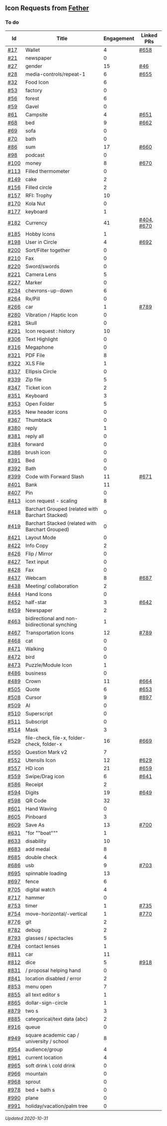 
## Icon Requests from [Fether](https://github.com/feathericons/feather)
### To do
Id | Title | Engagement | Linked PRs
-|------------ | ------------- | --------
[#17](https://github.com/feathericons/feather/issues/17) | Wallet | 4 | [#658](https://github.com/feathericons/feather/pull/658)
[#21](https://github.com/feathericons/feather/issues/21) | newspaper | 0 |
[#27](https://github.com/feathericons/feather/issues/27) | gender | 15 | [#46](https://github.com/feathericons/feather/pull/46)
[#28](https://github.com/feathericons/feather/issues/28) | media-controls/repeat-1 | 6 | [#655](https://github.com/feathericons/feather/pull/655)
[#32](https://github.com/feathericons/feather/issues/32) | Food Icon | 6 |
[#53](https://github.com/feathericons/feather/issues/53) | factory | 0 |
[#56](https://github.com/feathericons/feather/issues/56) | forest | 6 |
[#59](https://github.com/feathericons/feather/issues/59) | Gavel | 0 |
[#61](https://github.com/feathericons/feather/issues/61) | Campsite | 4 | [#651](https://github.com/feathericons/feather/pull/651)
[#68](https://github.com/feathericons/feather/issues/68) | bed | 9 | [#662](https://github.com/feathericons/feather/pull/662)
[#69](https://github.com/feathericons/feather/issues/69) | sofa | 0 |
[#70](https://github.com/feathericons/feather/issues/70) | bath | 0 |
[#86](https://github.com/feathericons/feather/issues/86) | sum | 17 | [#660](https://github.com/feathericons/feather/pull/660)
[#98](https://github.com/feathericons/feather/issues/98) | podcast  | 0 |
[#100](https://github.com/feathericons/feather/issues/100) | money | 8 | [#670](https://github.com/feathericons/feather/pull/670)
[#113](https://github.com/feathericons/feather/issues/113) | Filled thermometer | 0 |
[#149](https://github.com/feathericons/feather/issues/149) | cake | 2 |
[#156](https://github.com/feathericons/feather/issues/156) | Filled circle | 2 |
[#157](https://github.com/feathericons/feather/issues/157) | RFI: Trophy | 10 |
[#170](https://github.com/feathericons/feather/issues/170) | Kola Nut  | 0 |
[#177](https://github.com/feathericons/feather/issues/177) | keyboard | 1 |
[#182](https://github.com/feathericons/feather/issues/182) | Currency  | 41 | [#404](https://github.com/feathericons/feather/pull/404), [#670](https://github.com/feathericons/feather/pull/670)
[#185](https://github.com/feathericons/feather/issues/185) | Hobby Icons | 1 |
[#198](https://github.com/feathericons/feather/issues/198) | User in Circle | 4 | [#692](https://github.com/feathericons/feather/pull/692)
[#200](https://github.com/feathericons/feather/issues/200) | Sort/Filter together | 0 |
[#210](https://github.com/feathericons/feather/issues/210) | Fax | 0 |
[#220](https://github.com/feathericons/feather/issues/220) | Sword/swords | 0 |
[#221](https://github.com/feathericons/feather/issues/221) | Camera Lens | 5 |
[#227](https://github.com/feathericons/feather/issues/227) | Marker | 0 |
[#234](https://github.com/feathericons/feather/issues/234) | chevrons-up-down | 6 |
[#264](https://github.com/feathericons/feather/issues/264) | Rx/Pill | 0 |
[#266](https://github.com/feathericons/feather/issues/266) | car | 1 | [#789](https://github.com/feathericons/feather/pull/789)
[#280](https://github.com/feathericons/feather/issues/280) | Vibration / Haptic Icon  | 0 |
[#281](https://github.com/feathericons/feather/issues/281) | Skull | 0 |
[#291](https://github.com/feathericons/feather/issues/291) | Icon request : history | 10 |
[#306](https://github.com/feathericons/feather/issues/306) | Text Highlight | 0 |
[#316](https://github.com/feathericons/feather/issues/316) | Megaphone | 0 |
[#321](https://github.com/feathericons/feather/issues/321) | PDF File | 8 |
[#322](https://github.com/feathericons/feather/issues/322) | XLS File | 1 |
[#337](https://github.com/feathericons/feather/issues/337) | Ellipsis Circle | 0 |
[#339](https://github.com/feathericons/feather/issues/339) | Zip file | 5 |
[#347](https://github.com/feathericons/feather/issues/347) | Ticket icon | 2 |
[#351](https://github.com/feathericons/feather/issues/351) | Keyboard | 3 |
[#353](https://github.com/feathericons/feather/issues/353) | Open Folder | 5 |
[#355](https://github.com/feathericons/feather/issues/355) | New header icons | 0 |
[#367](https://github.com/feathericons/feather/issues/367) | Thumbtack | 0 |
[#380](https://github.com/feathericons/feather/issues/380) | reply | 1 |
[#381](https://github.com/feathericons/feather/issues/381) | reply all | 0 |
[#384](https://github.com/feathericons/feather/issues/384) | forward | 0 |
[#386](https://github.com/feathericons/feather/issues/386) | brush icon | 0 |
[#391](https://github.com/feathericons/feather/issues/391) | Bed | 0 |
[#392](https://github.com/feathericons/feather/issues/392) | Bath | 0 |
[#399](https://github.com/feathericons/feather/issues/399) | Code with Forward Slash | 11 | [#671](https://github.com/feathericons/feather/pull/671)
[#401](https://github.com/feathericons/feather/issues/401) | Bank | 11 |
[#407](https://github.com/feathericons/feather/issues/407) | Pin | 0 |
[#413](https://github.com/feathericons/feather/issues/413) | icon request - scaling | 8 |
[#418](https://github.com/feathericons/feather/issues/418) | Barchart Grouped (related with Barchart Stacked) | 0 |
[#419](https://github.com/feathericons/feather/issues/419) | Barchart Stacked (related with Barchart Grouped) | 0 |
[#421](https://github.com/feathericons/feather/issues/421) | Layout Mode | 0 |
[#422](https://github.com/feathericons/feather/issues/422) | Info Copy | 2 |
[#426](https://github.com/feathericons/feather/issues/426) | Flip / Mirror | 0 |
[#427](https://github.com/feathericons/feather/issues/427) | Text input | 0 |
[#428](https://github.com/feathericons/feather/issues/428) | Fax | 0 |
[#437](https://github.com/feathericons/feather/issues/437) | Webcam | 8 | [#687](https://github.com/feathericons/feather/pull/687)
[#438](https://github.com/feathericons/feather/issues/438) | Meeting/ collaboration  | 2 |
[#444](https://github.com/feathericons/feather/issues/444) | Hand Icons | 0 |
[#452](https://github.com/feathericons/feather/issues/452) | half-star | 3 | [#642](https://github.com/feathericons/feather/pull/642)
[#459](https://github.com/feathericons/feather/issues/459) | Newspaper | 2 |
[#463](https://github.com/feathericons/feather/issues/463) | bidirectional and non-bidirectional synching | 1 |
[#467](https://github.com/feathericons/feather/issues/467) | Transportation Icons | 12 | [#789](https://github.com/feathericons/feather/pull/789)
[#468](https://github.com/feathericons/feather/issues/468) | cat | 0 |
[#471](https://github.com/feathericons/feather/issues/471) | Walking | 0 |
[#472](https://github.com/feathericons/feather/issues/472) | bird | 0 |
[#473](https://github.com/feathericons/feather/issues/473) | Puzzle/Module Icon | 1 |
[#486](https://github.com/feathericons/feather/issues/486) | business | 0 |
[#489](https://github.com/feathericons/feather/issues/489) | Crown | 11 | [#664](https://github.com/feathericons/feather/pull/664)
[#505](https://github.com/feathericons/feather/issues/505) | Quote | 6 | [#653](https://github.com/feathericons/feather/pull/653)
[#508](https://github.com/feathericons/feather/issues/508) | Cursor | 9 | [#897](https://github.com/feathericons/feather/pull/897)
[#509](https://github.com/feathericons/feather/issues/509) | AI | 0 |
[#510](https://github.com/feathericons/feather/issues/510) | Superscript | 0 |
[#511](https://github.com/feathericons/feather/issues/511) | Subscript  | 0 |
[#514](https://github.com/feathericons/feather/issues/514) | Mask | 3 |
[#529](https://github.com/feathericons/feather/issues/529) | file-check, file-x, folder-check, folder-x | 16 | [#669](https://github.com/feathericons/feather/pull/669)
[#550](https://github.com/feathericons/feather/issues/550) | Question Mark v2 | 7 |
[#552](https://github.com/feathericons/feather/issues/552) | Utensils Icon | 12 | [#629](https://github.com/feathericons/feather/pull/629)
[#557](https://github.com/feathericons/feather/issues/557) | HD icon | 21 | [#659](https://github.com/feathericons/feather/pull/659)
[#559](https://github.com/feathericons/feather/issues/559) | Swipe/Drag icon | 6 | [#641](https://github.com/feathericons/feather/pull/641)
[#586](https://github.com/feathericons/feather/issues/586) | Receipt | 2 |
[#594](https://github.com/feathericons/feather/issues/594) | Digits | 19 | [#649](https://github.com/feathericons/feather/pull/649)
[#598](https://github.com/feathericons/feather/issues/598) | QR Code | 32 |
[#601](https://github.com/feathericons/feather/issues/601) | Hand Waving | 0 |
[#605](https://github.com/feathericons/feather/issues/605) | Pinboard | 3 |
[#609](https://github.com/feathericons/feather/issues/609) | Save As | 13 | [#700](https://github.com/feathericons/feather/pull/700)
[#631](https://github.com/feathericons/feather/issues/631) | "for ""boat""" | 1 |
[#633](https://github.com/feathericons/feather/issues/633) | disability | 10 |
[#683](https://github.com/feathericons/feather/issues/683) | add medal | 8 |
[#685](https://github.com/feathericons/feather/issues/685) | double check | 4 |
[#686](https://github.com/feathericons/feather/issues/686) | usb | 9 | [#703](https://github.com/feathericons/feather/pull/703)
[#695](https://github.com/feathericons/feather/issues/695) | spinnable loading | 13 |
[#697](https://github.com/feathericons/feather/issues/697) | fence | 6 |
[#705](https://github.com/feathericons/feather/issues/705) | digital watch | 4 |
[#717](https://github.com/feathericons/feather/issues/717) | hammer | 0 |
[#753](https://github.com/feathericons/feather/issues/753) | timer | 1 | [#735](https://github.com/feathericons/feather/pull/735)
[#754](https://github.com/feathericons/feather/issues/754) | move-horizontal/-vertical | 1 | [#770](https://github.com/feathericons/feather/pull/770)
[#776](https://github.com/feathericons/feather/issues/776) | git | 2 |
[#782](https://github.com/feathericons/feather/issues/782) | debug | 2 |
[#793](https://github.com/feathericons/feather/issues/793) | glasses / spectacles | 5 |
[#794](https://github.com/feathericons/feather/issues/794) | contact lenses | 1 |
[#811](https://github.com/feathericons/feather/issues/811) | car | 11 |
[#812](https://github.com/feathericons/feather/issues/812) | dice | 5 | [#918](https://github.com/feathericons/feather/pull/918)
[#831](https://github.com/feathericons/feather/issues/831) | / proposal helping hand | 0 |
[#841](https://github.com/feathericons/feather/issues/841) | location disabled / error | 2 |
[#853](https://github.com/feathericons/feather/issues/853) | menu open | 7 |
[#855](https://github.com/feathericons/feather/issues/855) | all text editor s | 1 |
[#865](https://github.com/feathericons/feather/issues/865) | dollar-sign-circle | 1 |
[#879](https://github.com/feathericons/feather/issues/879) | two s | 3 |
[#885](https://github.com/feathericons/feather/issues/885) | categorical/text data (abc) | 2 |
[#916](https://github.com/feathericons/feather/issues/916) | queue | 0 |
[#949](https://github.com/feathericons/feather/issues/949) | square academic cap / university / school | 8 |
[#954](https://github.com/feathericons/feather/issues/954) | audience/group | 4 |
[#961](https://github.com/feathericons/feather/issues/961) | current location | 4 |
[#965](https://github.com/feathericons/feather/issues/965) | soft drink \ cold drink | 0 |
[#966](https://github.com/feathericons/feather/issues/966) | mountain | 0 |
[#968](https://github.com/feathericons/feather/issues/968) | sprout | 0 |
[#978](https://github.com/feathericons/feather/issues/978) | bed + bath s | 0 |
[#990](https://github.com/feathericons/feather/issues/990) | plane | 0 |
[#991](https://github.com/feathericons/feather/issues/991) | holiday/vacation/palm tree | 0 |

*Updated 2020-10-31*

